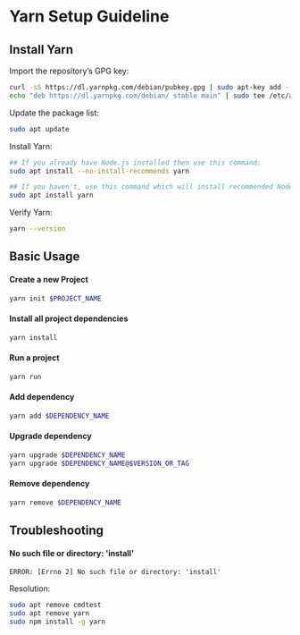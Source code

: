 # Yarn Setup Guideline

## Install Yarn
Import the repository’s GPG key: 
```sh
curl -sS https://dl.yarnpkg.com/debian/pubkey.gpg | sudo apt-key add -
echo "deb https://dl.yarnpkg.com/debian/ stable main" | sudo tee /etc/apt/sources.list.d/yarn.list
```
Update the package list:
```sh
sudo apt update
```
Install Yarn:
```sh
## If you already have Node.js installed then use this command:
sudo apt install --no-install-recommends yarn

## If you haven't, use this command which will install recommended Node.js:
sudo apt install yarn
```
Verify Yarn:
```sh
yarn --version
```

## Basic Usage
#### Create a new Project
```sh
yarn init $PROJECT_NAME
```
#### Install all project dependencies
```sh
yarn install
```
#### Run a project
```sh
yarn run
```
#### Add dependency
```sh
yarn add $DEPENDENCY_NAME
```
#### Upgrade dependency
```sh
yarn upgrade $DEPENDENCY_NAME
yarn upgrade $DEPENDENCY_NAME@$VERSION_OR_TAG
```
#### Remove dependency
```sh
yarn remove $DEPENDENCY_NAME
```

## Troubleshooting
#### No such file or directory: 'install'
```
ERROR: [Errno 2] No such file or directory: 'install'
```
Resolution:
```sh
sudo apt remove cmdtest
sudo apt remove yarn
sudo npm install -g yarn
```